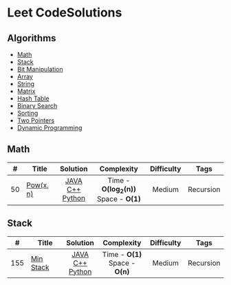 # Leet CodeSolutions

## Algorithms
* [Math](https://github.com/SudoAzek/LeetCodeSolutions#math)
* [Stack](https://github.com/SudoAzek/LeetCodeSolutions#stack)
* [Bit Manipulation](https://github.com/SudoAzek/LeetCodeSolutions#bit-manipulation)
* [Array](https://github.com/SudoAzek/LeetCodeSolutions#array)
* [String](https://github.com/SudoAzek/LeetCodeSolutions#string)
* [Matrix](https://github.com/SudoAzek/LeetCodeSolutions#matrix)
* [Hash Table](https://github.com/SudoAzek/LeetCodeSolutions#hash-table)
* [Binary Search](https://github.com/SudoAzek/LeetCodeSolutions#binary-search)
* [Sorting](https://github.com/SudoAzek/LeetCodeSolutions#sorting)
* [Two Pointers](https://github.com/SudoAzek/LeetCodeSolutions#two-pointers)
* [Dynamic Programming](https://github.com/SudoAzek/LeetCodeSolutions#dynamic-programming)


## Math
| # | Title | Solution | Complexity | Difficulty | Tags |
|:---:| ----- | :--------: | :----------: | :----------: | :----------: |
|50|[Pow(x, n)](https://leetcode.com/problems/powx-n/)| [JAVA](./Java/Pow.java) <br> [C++](./C++/Pow.cpp) <br> [Python](./Python/Pow.py) | Time - **O(log<sub>2</sub>(n))** <br>Space - **O(1)**| Medium | Recursion

## Stack
| # | Title | Solution | Complexity | Difficulty | Tags |
|:---:| ----- | :--------: | :----------: | :----------: | :----------: |
|155|[Min Stack](https://leetcode.com/problems/min-stack/)| [JAVA](./Java/MinStack.java) <br> [C++](./C++/MinStack.cpp) <br> [Python](./Python/MinStack.py) | Time - **O(1)** <br>Space - **O(n)**| Medium | Recursion
